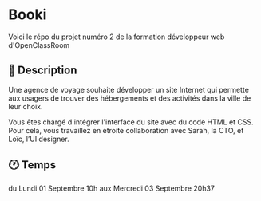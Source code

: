 
# Booki

Voici le répo du projet numéro 2 de la formation développeur web d'OpenClassRoom

## 📝 Description 
Une agence de voyage souhaite développer un site Internet qui permette aux usagers de trouver des hébergements et des activités dans la ville de leur choix.

Vous êtes chargé d'intégrer l'interface du site avec du code HTML et CSS. Pour cela, vous travaillez en étroite collaboration avec Sarah, la CTO, et Loïc, l’UI designer.

## 🕐 Temps
du Lundi 01 Septembre 10h
aux Mercredi 03 Septembre 20h37
